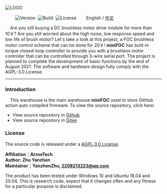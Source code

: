 ![LOGO](https://gitee.com/zhuyanzhen1/mini-foc/raw/main/image/LOGO.png)

&nbsp;&nbsp;&nbsp;&nbsp;&nbsp;&nbsp;&nbsp;&nbsp;![Version](https://img.shields.io/badge/Version-1.0.1-brightgreen.svg)&nbsp;&nbsp;![Build](https://img.shields.io/badge/Build-Passed-success.svg)&nbsp;&nbsp;![License](https://img.shields.io/badge/License-AGPL-blue.svg)&nbsp;&nbsp;&nbsp;&nbsp;&nbsp;&nbsp;&nbsp;&nbsp;English / [中文](https://github.com/ZhuYanzhen1/miniFOC/blob/main/README_CN.md)

&nbsp;&nbsp;&nbsp;&nbsp;Are you still buying a DC brushless motor drive module for more than 10￥? Are you still worried about the high noise, low response speed and low life of brush motor? Let's take a look at this project, a FOC brushless motor control scheme that can be done for 20￥!  **miniFOC** has built-in torque closed-loop controller to provide you with a brushless motor controller that can be controlled through 3-wire serial port. The project is planned to complete the development of basic functions by the end of August 2021. The software and hardware design fully comply with the AGPL-3.0 License.

***

### Introduction

&nbsp;&nbsp;&nbsp;&nbsp;This warehouse is the main warehouse **miniFOC** used to store GitHub action auto compiled firmware. To view the source repository, click here:

+ View source repository in [Github](https://github.com/ZhuYanzhen1/miniFOC)
+ View source repository in [Gitee](https://gitee.com/zhuyanzhen1/mini-foc)

### License

The source code is released under a [AGPL-3.0 License](https://github.com/ZhuYanzhen1/miniFOC/blob/main/LICENSE).

**Affiliation：AcmeTech<br>
Author: Zhu Yanzhen<br>
Maintainer：YanzhenZhu, 2208213223@qq.com**

The product has been tested under Windows 10 and Ubuntu 18.04 and 20.04. This is research code, expect that it changes often and any fitness for a particular purpose is disclaimed.